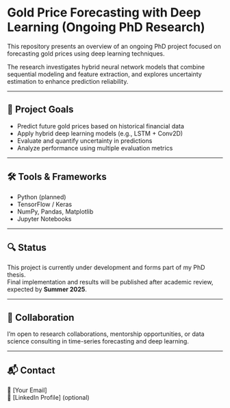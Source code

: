 
# Gold Price Forecasting with Deep Learning (Ongoing PhD Research)

This repository presents an overview of an ongoing PhD project focused on forecasting gold prices using deep learning techniques.

The research investigates hybrid neural network models that combine sequential modeling and feature extraction, and explores uncertainty estimation to enhance prediction reliability.

---

## 🧠 Project Goals

- Predict future gold prices based on historical financial data
- Apply hybrid deep learning models (e.g., LSTM + Conv2D)
- Evaluate and quantify uncertainty in predictions
- Analyze performance using multiple evaluation metrics

---

## 🛠️ Tools & Frameworks

- Python (planned)
- TensorFlow / Keras
- NumPy, Pandas, Matplotlib
- Jupyter Notebooks

---

## 🔍 Status

This project is currently under development and forms part of my PhD thesis.  
Final implementation and results will be published after academic review, expected by **Summer 2025**.

---

## 🤝 Collaboration

I’m open to research collaborations, mentorship opportunities, or data science consulting in time-series forecasting and deep learning.

---

## 📬 Contact

📧 [Your Email]  
🔗 [LinkedIn Profile] (optional)  

